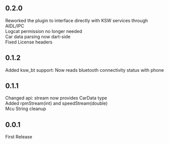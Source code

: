 ## 0.2.0
Reworked the plugin to interface directly with KSW services through AIDL/IPC  
Logcat permission no longer needed  
Car data parsing now dart-side  
Fixed License headers  

## 0.1.2
Added ksw_bt support: Now reads bluetooth connectivity status with phone  

## 0.1.1
Changed api: stream now provides CarData type  
Added rpmStream(int) and speedStream(double)  
Mcu String cleanup  

## 0.0.1
First Release  
